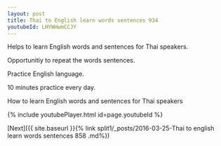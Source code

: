```yaml
---
layout: post
title: Thai to English learn words sentences 934 
youtubeId: LHYWHwmCCJY
---
```

 
 
Helps to learn English words and sentences for Thai speakers.

Opportunitiy to repeat the words sentences. 

Practice English language. 
 
10 minutes practice every day. 
 
How to learn English words and sentences for Thai speakers 
 
{% include youtubePlayer.html id=page.youtubeId %}
 
 
[Next]({{ site.baseurl }}{% link  split1/_posts/2016-03-25-Thai to english learn words sentences 858 .md%})
 
